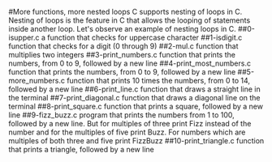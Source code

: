 #More functions, more nested loops
C supports nesting of loops in C. Nesting of loops is the feature in C that allows the looping of statements inside another loop. Let's observe an example of nesting loops in C.
##0-isupper.c
a function that checks for uppercase character
##1-isdigit.c
 function that checks for a digit (0 through 9)
##2-mul.c
function that multiplies two integers
##3-print_numbers.c
function that prints the numbers, from 0 to 9, followed by a new line
##4-print_most_numbers.c
function that prints the numbers, from 0 to 9, followed by a new line
##5-more_numbers.c
function that prints 10 times the numbers, from 0 to 14, followed by a new line
##6-print_line.c
 function that draws a straight line in the terminal
##7-print_diagonal.c
function that draws a diagonal line on the terminal
##8-print_square.c
function that prints a square, followed by a new line
##9-fizz_buzz.c
program that prints the numbers from 1 to 100, followed by a new line. But for multiples of three print Fizz instead of the number and for the multiples of five print Buzz. For numbers which are multiples of both three and five print FizzBuzz
##10-print_triangle.c
function that prints a triangle, followed by a new line
